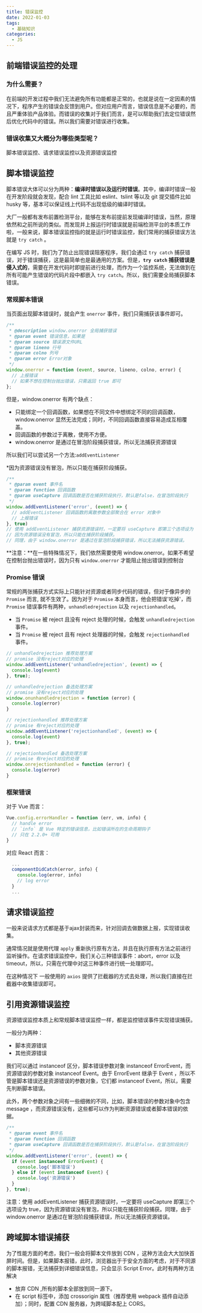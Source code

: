 ```yaml
---
title: 错误监控
date: 2022-01-03
tags:
  - 基础知识
categories:
  - JS
---
```


## 前端错误监控的处理

### 为什么需要？

在前端的开发过程中我们无法避免所有功能都是正常的，也就是说在一定因素的情况下，程序产生的错误会反馈到用户。但对应用户而言，错误信息是不必要的，而且严重体验产品体验。而错误的收集对于我们而言，是可以帮助我们去定位错误然后优化代码中的错误。所以我们需要对错误进行收集。

### 错误收集又大概分为哪些类型呢？

脚本错误监控、请求错误监控以及资源错误监控


## 脚本错误监控
脚本错误大体可以分为两种：**编译时错误以及运行时错误**。其中，编译时错误一般在开发阶段就会发现，配合 lint 工具比如 eslint、tslint 等以及 git 提交插件比如 husky 等，基本可以保证线上代码不出现低级的编译时错误。

大厂一般都有发布前置检测平台，能够在发布前提前发现编译时错误，当然，原理依然和之前所说的类似。而发现并上报运行时错误就是前端检测平台的本质工作啦，一般来说，脚本错误监控指的就是运行时错误监控，我们常用的捕获错误方法就是 `try catch` 。

在编写 JS 时，我们为了防止出现错误阻塞程序，我们会通过 `try catch` 捕获错误，对于错误捕获，这是最简单也是最通用的方案。但是，**`try catch` 捕获错误是侵入式的**，需要在开发代码时即提前进行处理，而作为一个监控系统，无法做到在所有可能产生错误的代码片段中都嵌入 `try catch`。所以，我们需要全局捕获脚本错误。


### 常规脚本错误

当页面出现脚本错误时，就会产生 `onerror` 事件，我们只需捕获该事件即可。

```js
/**
 * @description window.onerror 全局捕获错误
 * @param event 错误信息，如果是
 * @param source 错误源文件URL
 * @param lineno 行号
 * @param colno 列号
 * @param error Error对象
 */
window.onerror = function (event, source, lineno, colno, error) {
  // 上报错误
  // 如果不想在控制台抛出错误，只需返回 true 即可
};
```

但是，window.onerror 有两个缺点：

+ 只能绑定一个回调函数，如果想在不同文件中想绑定不同的回调函数，window.onerror 显然无法完成；同时，不同回调函数直接容易造成互相覆盖。
+ 回调函数的参数过于离散，使用不方便。
+ window.onerror 是通过在冒泡阶段捕获错误，所以无法捕获资源错误

所以我们可以尝试另一个方法:`addEventListener`

*因为资源错误没有冒泡，所以只能在捕获阶段捕获。

```js
/**
 * @param event 事件名
 * @param function 回调函数
 * @param useCapture 回调函数是否在捕获阶段执行，默认是false，在冒泡阶段执行
 */
window.addEventListener('error', (event) => {
  // addEventListener 回调函数的离散参数全部聚合在 error 对象中
  // 上报错误
}, true)
// 使用 addEventListener 捕获资源错误时，一定要将 useCapture 即第三个选项设为 true
// 因为资源错误没有冒泡，所以只能在捕获阶段捕获。
// 同理，由于 window.onerror 是通过在冒泡阶段捕获错误，所以无法捕获资源错误。
```

**注意：**在一些特殊情况下，我们依然需要使用 window.onerror。如果不希望在控制台抛出错误时，因为只有 `window.onerror` 才能阻止抛出错误到控制台


### Promise 错误

常规的两张捕获方式实际上只能针对资源或者同步代码的错误，但对于像异步的 `Promise` 而言, 就不生效了。因为对于 `Promise` 本身而言，他会把错误'吃掉'，而 `Promise` 错误事件有两种，`unhandledrejection` 以及 `rejectionhandled`。

+ 当 `Promise` 被 reject 且没有 reject 处理的时候，会触发 `unhandledrejection` 事件。
+ 当 `Promise` 被 reject 且有 reject 处理器的时候，会触发 `rejectionhandled` 事件。


```js
// unhandledrejection 推荐处理方案
// promise 没有reject对应的处理
window.addEventListener('unhandledrejection', (event) => {
  console.log(event)
}, true);

// unhandledrejection 备选处理方案
// promise 没有reject对应的处理
window.onunhandledrejection = function (error) {
  console.log(error)
}

// rejectionhandled 推荐处理方案
// promise 有reject对应的处理
window.addEventListener('rejectionhandled', (event) => {
  console.log(event)
}, true);

// rejectionhandled 备选处理方案
// promise 有reject对应的处理
window.onrejectionhandled = function (error) {
  console.log(error)
}
```

### 框架错误

对于 Vue 而言：
```js
Vue.config.errorHandler = function (err, vm, info) {
  // handle error
  // `info` 是 Vue 特定的错误信息，比如错误所在的生命周期钩子
  // 只在 2.2.0+ 可用
}
```

对应 React 而言：
```js
  ...
  componentDidCatch(error, info) {
    console.log(error, info)
    // log error
  }
  ...
```

## 请求错误监控
一般来说请求方式都是基于ajax封装而来，针对回调去做数据上报，实现错误收集。

通常情况就是使用代理 `apply` 重新执行原有方法，并且在执行原有方法之前进行监听操作。在请求错误监控中，我们关心三种错误事件：abort，error 以及 timeout，所以，只需在代理中对这三种事件进行统一处理即可。

在这种情况下 一般使用的 `axios` 提供了拦截器的方式去处理，所以我们直接在拦截器中收集错误即可。

## 引用资源错误监控

资源错误监控本质上和常规脚本错误监控一样，都是监控错误事件实现错误捕获。

一般分为两种：
+ 脚本资源错误
+ 其他资源错误

我们可以通过 instanceof 区分，脚本错误参数对象 instanceof ErrorEvent，而资源错误的参数对象 instanceof Event。由于 ErrorEvent 继承于 Event ，所以不管是脚本错误还是资源错误的参数对象，它们都 instanceof Event，所以，需要先判断脚本错误。

此外，两个参数对象之间有一些细微的不同，比如，脚本错误的参数对象中包含 message ，而资源错误没有，这些都可以作为判断资源错误或者脚本错误的依据。

```js
/**
 * @param event 事件名
 * @param function 回调函数
 * @param useCapture 回调函数是否在捕获阶段执行，默认是false，在冒泡阶段执行
 */
window.addEventListener('error', (event) => {
  if (event instanceof ErrorEvent) {
    console.log('脚本错误')
  } else if (event instanceof Event) {
    console.log('资源错误')
  }
}, true);
```

注意：使用 addEventListener 捕获资源错误时，一定要将 useCapture 即第三个选项设为 true，因为资源错误没有冒泡，所以只能在捕获阶段捕获。同理，由于 window.onerror 是通过在冒泡阶段捕获错误，所以无法捕获资源错误。



## 跨域脚本错误捕获

为了性能方面的考虑，我们一般会将脚本文件放到 CDN ，这种方法会大大加快首屏时间。但是，如果脚本报错，此时，浏览器出于于安全方面的考虑，对于不同源的脚本报错，无法捕获到详细错误信息，只会显示 Script Error。此时有两种方法解决

+ 放弃 CDN ,所有的脚本全部放到同一源下。
+ 在 script 标签中，添加 crossorigin 属性（推荐使用 webpack 插件自动添加）；同时，配置 CDN 服务器，为跨域脚本配上 CORS。

